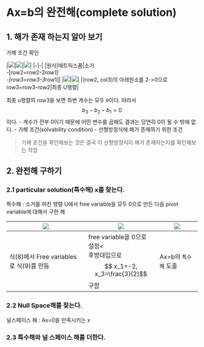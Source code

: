 # Ax=b의 완전해(complete solution)

## 1. 해가 존재 하는지 알아 보기

가해 조건 확인 

|![](http://cfile27.uf.tistory.com/image/264280375876234918C5CE)|![](http://cfile4.uf.tistory.com/image/25779D455878E373135237)|![](http://cfile25.uf.tistory.com/image/24381E3B5876431D02789F)|
|-|-|
|원식|매트릭스폼|소거 <br>-[row2=row2-2*row1]<br>-[row3=row3-3*row1]|
|![](http://cfile26.uf.tistory.com/image/211E804B5876452E3F8A0F)|![](http://cfile25.uf.tistory.com/image/252C0B4F58778A33095D7B)|
|(row2, col3)의 아래원소를 2->0으로<br> row3=row3-row2|최종 U행렬|

최종 u행렬의 row3을 보면 좌변 계수는 모두 `0`이다. 따라서 $$b_3 - b_2 - b_1 = 0$$이다. 
    - 계수가 전부 0이기 때문에 어떤 변수를 곱해도 결과는 당연히 0이 될 수 밖에 없다.
    - 가해 조건(solvability condition)
    - 선형방정식에 해가 존재하기 위한 조건    

> 가해 조건을 확인해보는 것은 결국 이 선형방정식이 해가 존재하는지를 확인해보는 작업

## 2. 완전해 구하기 

### 2.1 particular solution(특수해) x를 찾는다. 

특수해 : 소거를 마친 행렬 U에서 free variable을 모두 0으로 만든 다음 pivot variable에 대해서 구한 해

|![](http://cfile2.uf.tistory.com/image/221A0B4B587A2197106EB9)|![](http://cfile24.uf.tistory.com/image/23636848587A232621A999)|![](http://cfile7.uf.tistory.com/image/270C3343587A27321FCEAE)|
|-|-|-|
|식(8)에서 Free variables로 식(9)를 만듬| free variable을 0으로 설정<<br>후방대입으로 $$ x_1=-2, x_3=\frac{3}{2}$$ 구함 |Ax=b의 `특수해` 도출|

### 2.2 Null Space해를 찾는다. 

널스페이스 해 : Ax=0을 만족시키는 x


### 2.3 특수해와 널 스페이스 해를 더한다. 


